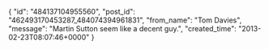  {
   "id": "484137104955560",
   "post_id": "462493170453287_484074394961831",
   "from_name": "Tom Davies",
   "message": "Martin Sutton seem like a decent guy.",
   "created_time": "2013-02-23T08:07:46+0000"
 }
